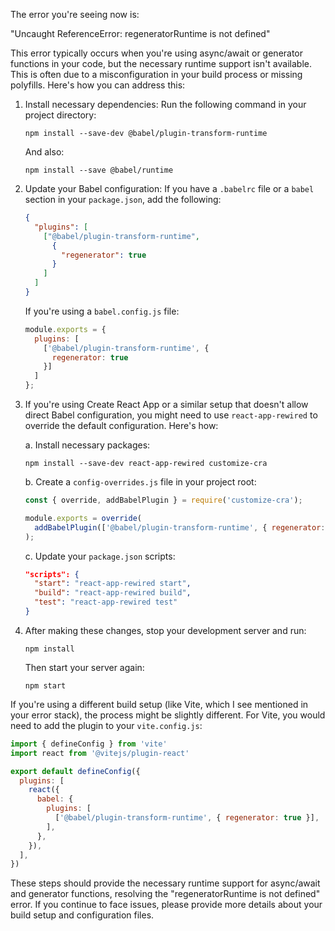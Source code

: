 The error you're seeing now is:

"Uncaught ReferenceError: regeneratorRuntime is not defined"

This error typically occurs when you're using async/await or generator functions in your code, but the necessary runtime support isn't available. This is often due to a misconfiguration in your build process or missing polyfills. Here's how you can address this:

1. Install necessary dependencies:
   Run the following command in your project directory:
   ```
   npm install --save-dev @babel/plugin-transform-runtime
   ```
   And also:
   ```
   npm install --save @babel/runtime
   ```

2. Update your Babel configuration:
   If you have a `.babelrc` file or a `babel` section in your `package.json`, add the following:

   ```json
   {
     "plugins": [
       ["@babel/plugin-transform-runtime",
         {
           "regenerator": true
         }
       ]
     ]
   }
   ```

   If you're using a `babel.config.js` file:

   ```javascript
   module.exports = {
     plugins: [
       ['@babel/plugin-transform-runtime', {
         regenerator: true
       }]
     ]
   };
   ```

3. If you're using Create React App or a similar setup that doesn't allow direct Babel configuration, you might need to use `react-app-rewired` to override the default configuration. Here's how:

   a. Install necessary packages:
      ```
      npm install --save-dev react-app-rewired customize-cra
      ```

   b. Create a `config-overrides.js` file in your project root:
      ```javascript
      const { override, addBabelPlugin } = require('customize-cra');

      module.exports = override(
        addBabelPlugin(['@babel/plugin-transform-runtime', { regenerator: true }])
      );
      ```

   c. Update your `package.json` scripts:
      ```json
      "scripts": {
        "start": "react-app-rewired start",
        "build": "react-app-rewired build",
        "test": "react-app-rewired test"
      }
      ```

4. After making these changes, stop your development server and run:
   ```
   npm install
   ```
   Then start your server again:
   ```
   npm start
   ```

If you're using a different build setup (like Vite, which I see mentioned in your error stack), the process might be slightly different. For Vite, you would need to add the plugin to your `vite.config.js`:

```javascript
import { defineConfig } from 'vite'
import react from '@vitejs/plugin-react'

export default defineConfig({
  plugins: [
    react({
      babel: {
        plugins: [
          ['@babel/plugin-transform-runtime', { regenerator: true }],
        ],
      },
    }),
  ],
})
```

These steps should provide the necessary runtime support for async/await and generator functions, resolving the "regeneratorRuntime is not defined" error. If you continue to face issues, please provide more details about your build setup and configuration files.​​​​​​​​​​​​​​​​